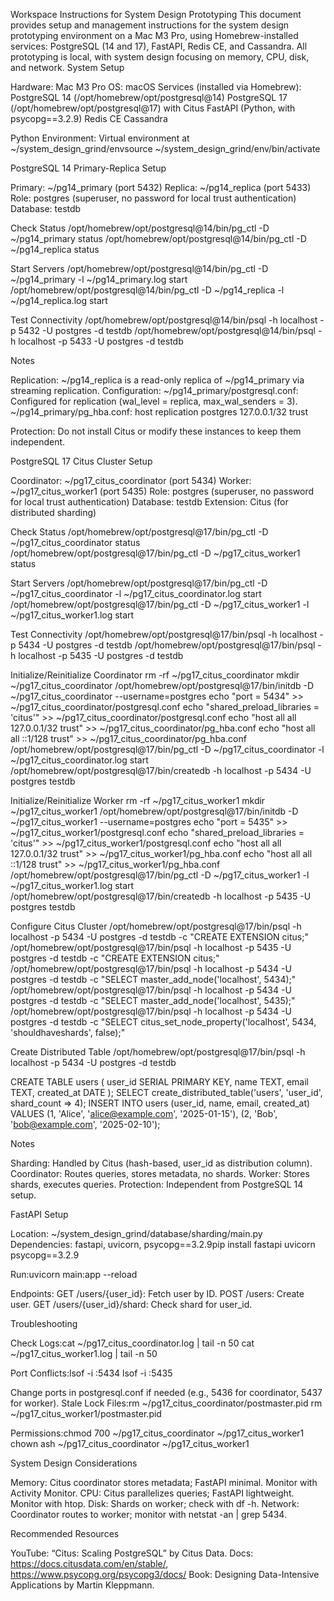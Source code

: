 Workspace Instructions for System Design Prototyping
This document provides setup and management instructions for the system design prototyping environment on a Mac M3 Pro, using Homebrew-installed services: PostgreSQL (14 and 17), FastAPI, Redis CE, and Cassandra. All prototyping is local, with system design focusing on memory, CPU, disk, and network.
System Setup

Hardware: Mac M3 Pro
OS: macOS
Services (installed via Homebrew):
PostgreSQL 14 (/opt/homebrew/opt/postgresql@14)
PostgreSQL 17 (/opt/homebrew/opt/postgresql@17) with Citus
FastAPI (Python, with psycopg==3.2.9)
Redis CE
Cassandra


Python Environment: Virtual environment at ~/system_design_grind/envsource ~/system_design_grind/env/bin/activate



PostgreSQL 14 Primary-Replica Setup

Primary: ~/pg14_primary (port 5432)
Replica: ~/pg14_replica (port 5433)
Role: postgres (superuser, no password for local trust authentication)
Database: testdb

Check Status
/opt/homebrew/opt/postgresql@14/bin/pg_ctl -D ~/pg14_primary status
/opt/homebrew/opt/postgresql@14/bin/pg_ctl -D ~/pg14_replica status

Start Servers
/opt/homebrew/opt/postgresql@14/bin/pg_ctl -D ~/pg14_primary -l ~/pg14_primary.log start
/opt/homebrew/opt/postgresql@14/bin/pg_ctl -D ~/pg14_replica -l ~/pg14_replica.log start

Test Connectivity
/opt/homebrew/opt/postgresql@14/bin/psql -h localhost -p 5432 -U postgres -d testdb
/opt/homebrew/opt/postgresql@14/bin/psql -h localhost -p 5433 -U postgres -d testdb

Notes

Replication: ~/pg14_replica is a read-only replica of ~/pg14_primary via streaming replication.
Configuration:
~/pg14_primary/postgresql.conf: Configured for replication (wal_level = replica, max_wal_senders = 3).
~/pg14_primary/pg_hba.conf: host replication postgres 127.0.0.1/32 trust


Protection: Do not install Citus or modify these instances to keep them independent.

PostgreSQL 17 Citus Cluster Setup

Coordinator: ~/pg17_citus_coordinator (port 5434)
Worker: ~/pg17_citus_worker1 (port 5435)
Role: postgres (superuser, no password for local trust authentication)
Database: testdb
Extension: Citus (for distributed sharding)

Check Status
/opt/homebrew/opt/postgresql@17/bin/pg_ctl -D ~/pg17_citus_coordinator status
/opt/homebrew/opt/postgresql@17/bin/pg_ctl -D ~/pg17_citus_worker1 status

Start Servers
/opt/homebrew/opt/postgresql@17/bin/pg_ctl -D ~/pg17_citus_coordinator -l ~/pg17_citus_coordinator.log start
/opt/homebrew/opt/postgresql@17/bin/pg_ctl -D ~/pg17_citus_worker1 -l ~/pg17_citus_worker1.log start

Test Connectivity
/opt/homebrew/opt/postgresql@17/bin/psql -h localhost -p 5434 -U postgres -d testdb
/opt/homebrew/opt/postgresql@17/bin/psql -h localhost -p 5435 -U postgres -d testdb

Initialize/Reinitialize Coordinator
rm -rf ~/pg17_citus_coordinator
mkdir ~/pg17_citus_coordinator
/opt/homebrew/opt/postgresql@17/bin/initdb -D ~/pg17_citus_coordinator --username=postgres
echo "port = 5434" >> ~/pg17_citus_coordinator/postgresql.conf
echo "shared_preload_libraries = 'citus'" >> ~/pg17_citus_coordinator/postgresql.conf
echo "host all all 127.0.0.1/32 trust" >> ~/pg17_citus_coordinator/pg_hba.conf
echo "host all all ::1/128 trust" >> ~/pg17_citus_coordinator/pg_hba.conf
/opt/homebrew/opt/postgresql@17/bin/pg_ctl -D ~/pg17_citus_coordinator -l ~/pg17_citus_coordinator.log start
/opt/homebrew/opt/postgresql@17/bin/createdb -h localhost -p 5434 -U postgres testdb

Initialize/Reinitialize Worker
rm -rf ~/pg17_citus_worker1
mkdir ~/pg17_citus_worker1
/opt/homebrew/opt/postgresql@17/bin/initdb -D ~/pg17_citus_worker1 --username=postgres
echo "port = 5435" >> ~/pg17_citus_worker1/postgresql.conf
echo "shared_preload_libraries = 'citus'" >> ~/pg17_citus_worker1/postgresql.conf
echo "host all all 127.0.0.1/32 trust" >> ~/pg17_citus_worker1/pg_hba.conf
echo "host all all ::1/128 trust" >> ~/pg17_citus_worker1/pg_hba.conf
/opt/homebrew/opt/postgresql@17/bin/pg_ctl -D ~/pg17_citus_worker1 -l ~/pg17_citus_worker1.log start
/opt/homebrew/opt/postgresql@17/bin/createdb -h localhost -p 5435 -U postgres testdb

Configure Citus Cluster
/opt/homebrew/opt/postgresql@17/bin/psql -h localhost -p 5434 -U postgres -d testdb -c "CREATE EXTENSION citus;"
/opt/homebrew/opt/postgresql@17/bin/psql -h localhost -p 5435 -U postgres -d testdb -c "CREATE EXTENSION citus;"
/opt/homebrew/opt/postgresql@17/bin/psql -h localhost -p 5434 -U postgres -d testdb -c "SELECT master_add_node('localhost', 5434);"
/opt/homebrew/opt/postgresql@17/bin/psql -h localhost -p 5434 -U postgres -d testdb -c "SELECT master_add_node('localhost', 5435);"
/opt/homebrew/opt/postgresql@17/bin/psql -h localhost -p 5434 -U postgres -d testdb -c "SELECT citus_set_node_property('localhost', 5434, 'shouldhaveshards', false);"

Create Distributed Table
/opt/homebrew/opt/postgresql@17/bin/psql -h localhost -p 5434 -U postgres -d testdb

CREATE TABLE users (
    user_id SERIAL PRIMARY KEY,
    name TEXT,
    email TEXT,
    created_at DATE
);
SELECT create_distributed_table('users', 'user_id', shard_count => 4);
INSERT INTO users (user_id, name, email, created_at) VALUES
    (1, 'Alice', 'alice@example.com', '2025-01-15'),
    (2, 'Bob', 'bob@example.com', '2025-02-10');

Notes

Sharding: Handled by Citus (hash-based, user_id as distribution column).
Coordinator: Routes queries, stores metadata, no shards.
Worker: Stores shards, executes queries.
Protection: Independent from PostgreSQL 14 setup.

FastAPI Setup

Location: ~/system_design_grind/database/sharding/main.py
Dependencies: fastapi, uvicorn, psycopg==3.2.9pip install fastapi uvicorn psycopg==3.2.9


Run:uvicorn main:app --reload


Endpoints:
GET /users/{user_id}: Fetch user by ID.
POST /users: Create user.
GET /users/{user_id}/shard: Check shard for user_id.



Troubleshooting

Check Logs:cat ~/pg17_citus_coordinator.log | tail -n 50
cat ~/pg17_citus_worker1.log | tail -n 50


Port Conflicts:lsof -i :5434
lsof -i :5435

Change ports in postgresql.conf if needed (e.g., 5436 for coordinator, 5437 for worker).
Stale Lock Files:rm ~/pg17_citus_coordinator/postmaster.pid
rm ~/pg17_citus_worker1/postmaster.pid


Permissions:chmod 700 ~/pg17_citus_coordinator ~/pg17_citus_worker1
chown ash ~/pg17_citus_coordinator ~/pg17_citus_worker1



System Design Considerations

Memory: Citus coordinator stores metadata; FastAPI minimal. Monitor with Activity Monitor.
CPU: Citus parallelizes queries; FastAPI lightweight. Monitor with htop.
Disk: Shards on worker; check with df -h.
Network: Coordinator routes to worker; monitor with netstat -an | grep 5434.

Recommended Resources

YouTube: “Citus: Scaling PostgreSQL” by Citus Data.
Docs: https://docs.citusdata.com/en/stable/, https://www.psycopg.org/psycopg3/docs/
Book: Designing Data-Intensive Applications by Martin Kleppmann.

